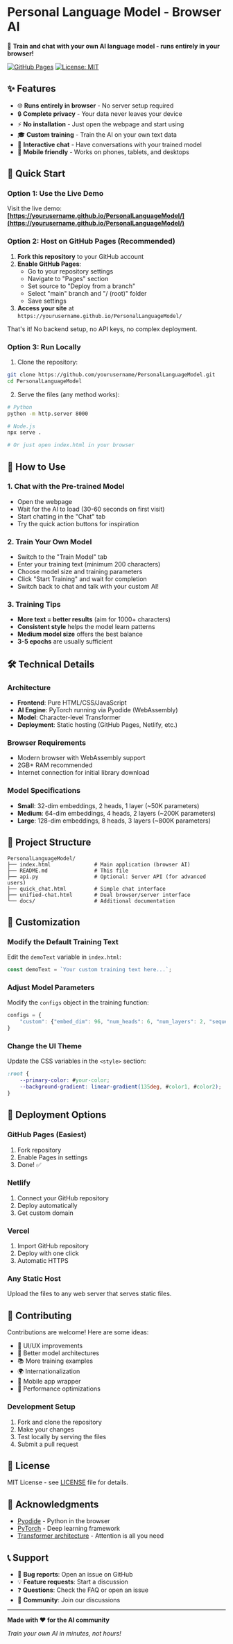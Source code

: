 # Personal Language Model - Browser AI

🤖 **Train and chat with your own AI language model - runs entirely in your browser!**

[![GitHub Pages](https://img.shields.io/badge/demo-live-brightgreen)](https://yourusername.github.io/PersonalLanguageModel/)
[![License: MIT](https://img.shields.io/badge/License-MIT-yellow.svg)](https://opensource.org/licenses/MIT)

## ✨ Features

- 🌐 **Runs entirely in browser** - No server setup required
- 🔒 **Complete privacy** - Your data never leaves your device
- ⚡ **No installation** - Just open the webpage and start using
- 🎓 **Custom training** - Train the AI on your own text data
- 💬 **Interactive chat** - Have conversations with your trained model
- 📱 **Mobile friendly** - Works on phones, tablets, and desktops

## 🚀 Quick Start

### Option 1: Use the Live Demo
Visit the live demo: **[https://yourusername.github.io/PersonalLanguageModel/](https://yourusername.github.io/PersonalLanguageModel/)**

### Option 2: Host on GitHub Pages (Recommended)

1. **Fork this repository** to your GitHub account
2. **Enable GitHub Pages**:
   - Go to your repository settings
   - Navigate to "Pages" section
   - Set source to "Deploy from a branch"
   - Select "main" branch and "/ (root)" folder
   - Save settings
3. **Access your site** at `https://yourusername.github.io/PersonalLanguageModel/`

That's it! No backend setup, no API keys, no complex deployment.

### Option 3: Run Locally

1. Clone the repository:
```bash
git clone https://github.com/yourusername/PersonalLanguageModel.git
cd PersonalLanguageModel
```

2. Serve the files (any method works):
```bash
# Python
python -m http.server 8000

# Node.js
npx serve .

# Or just open index.html in your browser
```

## 🎯 How to Use

### 1. Chat with the Pre-trained Model
- Open the webpage
- Wait for the AI to load (30-60 seconds on first visit)
- Start chatting in the "Chat" tab
- Try the quick action buttons for inspiration

### 2. Train Your Own Model
- Switch to the "Train Model" tab
- Enter your training text (minimum 200 characters)
- Choose model size and training parameters
- Click "Start Training" and wait for completion
- Switch back to chat and talk with your custom AI!

### 3. Training Tips
- **More text = better results** (aim for 1000+ characters)
- **Consistent style** helps the model learn patterns
- **Medium model size** offers the best balance
- **3-5 epochs** are usually sufficient

## 🛠️ Technical Details

### Architecture
- **Frontend**: Pure HTML/CSS/JavaScript
- **AI Engine**: PyTorch running via Pyodide (WebAssembly)
- **Model**: Character-level Transformer
- **Deployment**: Static hosting (GitHub Pages, Netlify, etc.)

### Browser Requirements
- Modern browser with WebAssembly support
- 2GB+ RAM recommended
- Internet connection for initial library download

### Model Specifications
- **Small**: 32-dim embeddings, 2 heads, 1 layer (~50K parameters)
- **Medium**: 64-dim embeddings, 4 heads, 2 layers (~200K parameters)  
- **Large**: 128-dim embeddings, 8 heads, 3 layers (~800K parameters)

## 📁 Project Structure

```
PersonalLanguageModel/
├── index.html              # Main application (browser AI)
├── README.md               # This file
├── api.py                  # Optional: Server API (for advanced users)
├── quick_chat.html         # Simple chat interface
├── unified-chat.html       # Dual browser/server interface
└── docs/                   # Additional documentation
```

## 🔧 Customization

### Modify the Default Training Text
Edit the `demoText` variable in `index.html`:
```javascript
const demoText = `Your custom training text here...`;
```

### Adjust Model Parameters
Modify the `configs` object in the training function:
```javascript
configs = {
    "custom": {"embed_dim": 96, "num_heads": 6, "num_layers": 2, "sequence_length": 35}
}
```

### Change the UI Theme
Update the CSS variables in the `<style>` section:
```css
:root {
    --primary-color: #your-color;
    --background-gradient: linear-gradient(135deg, #color1, #color2);
}
```

## 🚀 Deployment Options

### GitHub Pages (Easiest)
1. Fork repository
2. Enable Pages in settings
3. Done! ✅

### Netlify
1. Connect your GitHub repository
2. Deploy automatically
3. Get custom domain

### Vercel
1. Import GitHub repository
2. Deploy with one click
3. Automatic HTTPS

### Any Static Host
Upload the files to any web server that serves static files.

## 🤝 Contributing

Contributions are welcome! Here are some ideas:

- 🎨 UI/UX improvements
- 🧠 Better model architectures
- 📚 More training examples
- 🌍 Internationalization
- 📱 Mobile app wrapper
- 🔧 Performance optimizations

### Development Setup
1. Fork and clone the repository
2. Make your changes
3. Test locally by serving the files
4. Submit a pull request

## 📄 License

MIT License - see [LICENSE](LICENSE) file for details.

## 🙏 Acknowledgments

- [Pyodide](https://pyodide.org/) - Python in the browser
- [PyTorch](https://pytorch.org/) - Deep learning framework
- [Transformer architecture](https://arxiv.org/abs/1706.03762) - Attention is all you need

## 📞 Support

- 🐛 **Bug reports**: Open an issue on GitHub
- 💡 **Feature requests**: Start a discussion
- ❓ **Questions**: Check the FAQ or open an issue
- 💬 **Community**: Join our discussions

---

**Made with ❤️ for the AI community**

*Train your own AI in minutes, not hours!*